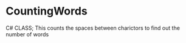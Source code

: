 # CountingWords
 C# CLASS; This counts the spaces between charictors to find out the number of words
